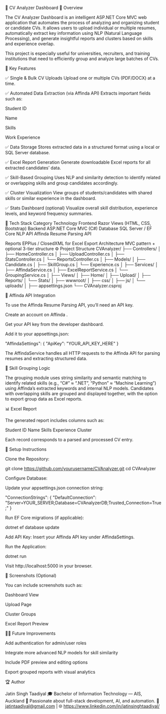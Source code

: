🧠 CV Analyzer Dashboard
📄 Overview

The CV Analyzer Dashboard is an intelligent ASP.NET Core MVC web application that automates the process of analyzing and organizing student or candidate CVs. It allows users to upload individual or multiple resumes, automatically extract key information using NLP (Natural Language Processing), and generate insightful reports and clusters based on skills and experience overlap.

This project is especially useful for universities, recruiters, and training institutions that need to efficiently group and analyze large batches of CVs.

🚀 Key Features

✅ Single & Bulk CV Uploads
Upload one or multiple CVs (PDF/DOCX) at a time.

✅ Automated Data Extraction (via Affinda API)
Extracts important fields such as:

Student ID

Name

Skills

Work Experience

✅ Data Storage
Stores extracted data in a structured format using a local or SQL Server database.

✅ Excel Report Generation
Generate downloadable Excel reports for all extracted candidates’ data.

✅ Skill-Based Grouping
Uses NLP and similarity detection to identify related or overlapping skills and group candidates accordingly.

✅ Cluster Visualization
View groups of students/candidates with shared skills or similar experience in the dashboard.

✅ Stats Dashboard (optional)
Visualize overall skill distribution, experience levels, and keyword frequency summaries.

🧩 Tech Stack
Category	Technology
Frontend	Razor Views (HTML, CSS, Bootstrap)
Backend	ASP.NET Core MVC (C#)
Database	SQL Server / EF Core
NLP API	Affinda Resume Parsing API

Reports	EPPlus / ClosedXML for Excel Export
Architecture	MVC pattern + optional 3-tier structure
⚙️ Project Structure
CVAnalyzer/
├── Controllers/
│   ├── HomeController.cs
│   ├── UploadController.cs
│   ├── StatsController.cs
│   └── ReportsController.cs
│
├── Models/
│   ├── Candidate.cs
│   ├── SkillGroup.cs
│   └── Experience.cs
│
├── Services/
│   ├── AffindaService.cs
│   ├── ExcelReportService.cs
│   └── GroupingService.cs
│
├── Views/
│   ├── Home/
│   ├── Upload/
│   ├── Reports/
│   └── Stats/
│
├── wwwroot/
│   ├── css/
│   ├── js/
│   └── uploads/
│
├── appsettings.json
└── CVAnalyzer.csproj

🔑 Affinda API Integration

To use the Affinda Resume Parsing API, you’ll need an API key.

Create an account on Affinda
.

Get your API key from the developer dashboard.

Add it to your appsettings.json:

"AffindaSettings": {
  "ApiKey": "YOUR_API_KEY_HERE"
}


The AffindaService handles all HTTP requests to the Affinda API for parsing resumes and extracting structured data.

🧮 Skill Grouping Logic

The grouping module uses string similarity and semantic matching to identify related skills (e.g., “C#” ≈ “.NET”, “Python” ≈ “Machine Learning”) using Affinda’s extracted keywords and internal NLP models.
Candidates with overlapping skills are grouped and displayed together, with the option to export group data as Excel reports.

📊 Excel Report

The generated report includes columns such as:

Student ID	Name	Skills	Experience	Cluster

Each record corresponds to a parsed and processed CV entry.

🧰 Setup Instructions

Clone the Repository:

git clone https://github.com/yourusername/CVAnalyzer.git
cd CVAnalyzer


Configure Database:

Update your appsettings.json connection string:

"ConnectionStrings": {
  "DefaultConnection": "Server=YOUR_SERVER;Database=CVAnalyzerDB;Trusted_Connection=True;"
}


Run EF Core migrations (if applicable):

dotnet ef database update


Add API Key:
Insert your Affinda API key under AffindaSettings.

Run the Application:

dotnet run


Visit http://localhost:5000
 in your browser.

📸 Screenshots (Optional)

You can include screenshots such as:

Dashboard View

Upload Page

Cluster Groups

Excel Report Preview

🧑‍💻 Future Improvements

Add authentication for admin/user roles

Integrate more advanced NLP models for skill similarity

Include PDF preview and editing options

Export grouped reports with visual analytics

🏆 Author

Jatin Singh Taadiyal
🎓 Bachelor of Information Technology — AIS, Auckland
💼 Passionate about full-stack development, AI, and automation.
📧 jatintaadiyal@gmail.com | 🌐 https://www.linkedin.com/in/jatinsinghtaadiyal/
